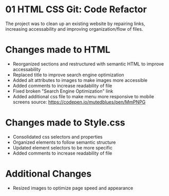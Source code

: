 # 01 HTML CSS Git: Code Refactor

The project was to clean up an existing website by repairing links, increasing accessability and improving organization/flow of files. 

# Changes made to HTML
- Reorganized sections and restructured with semantic HTML to improve accessability
- Replaced title to improve search engine optimization
- Added alt attributes to images to make images more accessible
- Added comments to increase readability of file
- Fixed broken "Search Engine Optimization" link
- Added additional css file to make menu more responsive to mobile screens
source: https://codepen.io/mutedblues/pen/MmPNPG

# Changes made to Style.css

- Consolidated css selectors and properties
- Organized elements to follow semantic structure
- Updated element selectors to be more specific
- Added comments to increase readability of file

# Additional Changes
- Resized images to optimize page speed and appearance